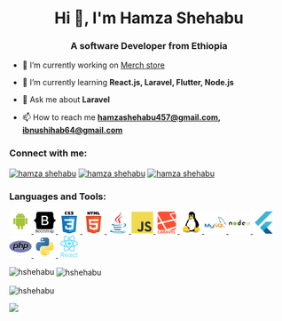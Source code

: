 <h1 align="center">Hi 👋, I'm Hamza Shehabu</h1>
<h3 align="center">A software Developer from Ethiopia</h3>



- 🔭 I’m currently working on [Merch store](https://github.com/hshehabu/laravel-merch-store)

- 🌱 I’m currently learning **React.js, Laravel, Flutter, Node.js**


- 💬 Ask me about **Laravel**

- 📫 How to reach me **hamzashehabu457@gmail.com, ibnushihab64@gmail.com**

<h3 align="left">Connect with me:</h3>

<p align="left">
      <a href="https://et.linkedin.com/in/hamza-shehabu-686121216" target="blank"><img align="center"
            src="https://raw.githubusercontent.com/rahuldkjain/github-profile-readme-generator/master/src/images/icons/Social/linked-in-alt.svg"
            alt="hamza shehabu" height="30" width="40" /></a>
    <a href="https://t.me/hamza_SE" target="blank"><img align="center"
            src="https://raw.githubusercontent.com/simple-icons/simple-icons/develop/icons/telegram.svg"
            alt="hamza shehabu" height="30" width="40" /></a>
    <a href="https://github.com/hshehabu"
        alt="hamza shehabu" height="30" width="40" target="blank" />
        <img align="center"
            src="https://raw.githubusercontent.com/rahuldkjain/github-profile-readme-generator/master/src/images/icons/Social/github.svg"
            alt="hamza shehabu" height="30" width="40" />
        </a>
</p>

<h3 align="left">Languages and Tools:</h3>
<p align="left"> <a href="https://developer.android.com" target="_blank" rel="noreferrer"> <img
            src="https://raw.githubusercontent.com/devicons/devicon/master/icons/android/android-original-wordmark.svg"
            alt="android" width="40" height="40" /> </a> <a href="https://getbootstrap.com" target="_blank"
        rel="noreferrer"> <img
            src="https://raw.githubusercontent.com/devicons/devicon/master/icons/bootstrap/bootstrap-plain-wordmark.svg"
            alt="bootstrap" width="40" height="40" /> </a> <a href="https://www.w3schools.com/css/" target="_blank"
        rel="noreferrer"> <img
            src="https://raw.githubusercontent.com/devicons/devicon/master/icons/css3/css3-original-wordmark.svg"
            alt="css3" width="40" height="40" /> </a> <a href="https://www.docker.com/" target="_blank"
        rel="noreferrer"> <img
            src="https://raw.githubusercontent.com/devicons/devicon/master/icons/html5/html5-original-wordmark.svg"
            alt="html5" width="40" height="40" /> </a> <a href="https://www.java.com" target="_blank" rel="noreferrer">
        <img src="https://raw.githubusercontent.com/devicons/devicon/master/icons/java/java-original.svg" alt="java"
            width="40" height="40" /> </a> <a href="https://developer.mozilla.org/en-US/docs/Web/JavaScript"
        target="_blank" rel="noreferrer"> <img
            src="https://raw.githubusercontent.com/devicons/devicon/master/icons/javascript/javascript-original.svg"
            alt="javascript" width="40" height="40" /> </a> <a href="https://laravel.com/" target="_blank"
        rel="noreferrer"> <img
            src="https://raw.githubusercontent.com/devicons/devicon/master/icons/laravel/laravel-plain-wordmark.svg"
            alt="laravel" width="40" height="40" /> </a> <a href="https://www.linux.org/" target="_blank"
        rel="noreferrer"> <img
            src="https://raw.githubusercontent.com/devicons/devicon/master/icons/linux/linux-original.svg" alt="linux"
            width="40" height="40" /> </a><a href="https://www.mysql.com/" target="_blank" rel="noreferrer"> <img
            src="https://raw.githubusercontent.com/devicons/devicon/master/icons/mysql/mysql-original-wordmark.svg"
            alt="mysql" width="40" height="40" /> </a> <a href="https://nodejs.org" target="_blank" rel="noreferrer">
        <img src="https://raw.githubusercontent.com/devicons/devicon/master/icons/nodejs/nodejs-original-wordmark.svg"
            alt="nodejs" width="40" height="40" /> </a>
    <a href="https://flutter.dev/" target="_blank" rel="noreferrer"> <img
            src="https://raw.githubusercontent.com/devicons/devicon/master/icons/flutter/flutter-original.svg"
            alt="oracle" width="40" height="40" /> </a> <a href="https://www.photoshop.com/en" target="_blank"
        rel="noreferrer"> <img
            src="https://raw.githubusercontent.com/devicons/devicon/master/icons/php/php-original.svg" alt="php"
            width="40" height="40" /> </a> <a href="https://www.python.org" target="_blank" rel="noreferrer"> <img
            src="https://raw.githubusercontent.com/devicons/devicon/master/icons/python/python-original.svg"
            alt="python" width="40" height="40" /> </a> <a href="https://reactjs.org/" target="_blank" rel="noreferrer">
        <img src="https://raw.githubusercontent.com/devicons/devicon/master/icons/react/react-original-wordmark.svg"
            alt="react" width="40" height="40" /> </a>
</p>

<p><img align="left"
        src="https://github-readme-stats.vercel.app/api/top-langs?username=hshehabu&show_icons=true&locale=en&layout=compact"
        alt="hshehabu" /></p>
<p>&nbsp;<img align="center"
        src="https://github-readme-stats.vercel.app/api?username=hshehabu&show_icons=true&locale=en" alt="hshehabu" />
</p>

<p><img align="center" src="https://github-readme-streak-stats.herokuapp.com/?user=hshehabu&" alt="hshehabu" /></p>

<a href="https://www.buymeacoffee.com/hamzashehabu"><img src="https://cdn.buymeacoffee.com/buttons/v2/default-yellow.png" width="200" /></a>
